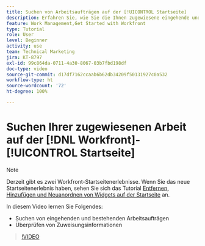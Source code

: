 ```yaml
---
title: Suchen von Arbeitsaufträgen auf der [!UICONTROL Startseite]
description: Erfahren Sie, wie Sie die Ihnen zugewiesene eingehende und existierende Arbeit in [!UICONTROL  ] suchen können. Überprüfen Sie dann die Zuweisungsinformationen.
feature: Work Management,Get Started with Workfront
type: Tutorial
role: User
level: Beginner
activity: use
team: Technical Marketing
jira: KT-8797
exl-id: 99c864da-0711-4a30-8067-03b7fbd198df
doc-type: video
source-git-commit: d17df7162ccaab6b62db34209f50131927c0a532
workflow-type: ht
source-wordcount: '72'
ht-degree: 100%

---
```


# Suchen Ihrer zugewiesenen Arbeit auf der [!DNL Workfront]-[!UICONTROL Startseite]



>[!NOTE]
>
>Derzeit gibt es zwei Workfront-Startseitenerlebnisse. Wenn Sie das neue Startseitenerlebnis haben, sehen Sie sich das Tutorial [Entfernen, Hinzufügen und Neuanordnen von Widgets auf der Startseite](/help/workfront-home/remove-add-and-rearrange-widgets.md) an.


In diesem Video lernen Sie Folgendes:

* Suchen von eingehenden und bestehenden Arbeitsaufträgen
* Überprüfen von Zuweisungsinformationen

>[!VIDEO](https://video.tv.adobe.com/v/3432290/?quality=12&learn=on&enablevpops&captions=ger)
